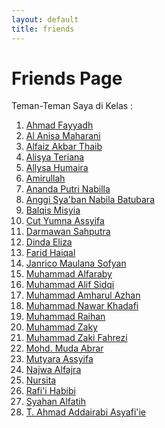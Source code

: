 ```yaml
---
layout: default
title: friends
---
```


<div class="friends-container">
  <h1 class="friends-title">
    <i class="fas fa-user-friends"></i> Friends Page
  </h1>
  <p class="friends-subtitle">Teman-Teman Saya di Kelas :</p>

  <ol class="friends-list">
    <li class="friend-card"><a href="https://ahmadfayyadh.github.io/">Ahmad Fayyadh</a></li>
    <li class="friend-card"><a href="https://alanisamaharani.github.io/">Al Anisa Maharani</a></li>
    <li class="friend-card"><a href="https://alfaizakbar.github.io/">Alfaiz Akbar Thaib</a></li>
    <li class="friend-card"><a href="https://alisyateriana.github.io/">Alisya Teriana</a></li>
    <li class="friend-card"><a href="https://allysahumaira.github.io/">Allysa Humaira</a></li>
    <li class="friend-card"><a href="https://amirullah310.github.io/">Amirullah</a></li>
    <li class="friend-card"><a href="https://anandaaputrinabilla.github.io/">Ananda Putri Nabilla</a></li>
    <li class="friend-card"><a href="https://angginabilabatubara.github.io/">Anggi Sya'ban Nabila Batubara</a></li>
    <li class="friend-card"><a href="https://balqismisyia.github.io/">Balqis Misyia</a></li>
    <li class="friend-card"><a href="https://cutyumnaassyifa22.github.io/">Cut Yumna Assyifa</a></li>
    <li class="friend-card"><a href="https://darmawansahputra1.github.io/">Darmawan Sahputra</a></li>
    <li class="friend-card"><a href="https://dindaelz06.github.io/">Dinda Eliza</a></li>
    <li class="friend-card"><a href="https://fared08.github.io/">Farid Haiqal</a></li>
    <li class="friend-card"><a href="https://janricomaulanas.github.io/">Janrico Maulana Sofyan</a></li>
    <li class="friend-card"><a href="https://muhammadalfaraby06.github.io/">Muhammad Alfaraby</a></li>
    <li class="friend-card"><a href="https://alfsdqi.github.io/">Muhammad Alif Sidqi</a></li>
    <li class="friend-card"><a href="https://amharul.github.io/">Muhammad Amharul Azhan</a></li>
    <li class="friend-card"><a href="https://khadafimuhammadnawwar.github.io/">Muhammad Nawar Khadafi</a></li>
    <li class="friend-card"><a href="https://mraihanads.github.io/">Muhammad Raihan</a></li>
    <li class="friend-card"><a href="https://muhzakyyy.github.io/">Muhammad Zaky</a></li>
    <li class="friend-card"><a href="https://m-zakifahrezi.github.io/">Muhammad Zaki Fahrezi</a></li>
    <li class="friend-card"><a href="https://mudaabrar.github.io/">Mohd. Muda Abrar</a></li>
    <li class="friend-card"><a href="https://mutyaraassyifa.github.io/">Mutyara Assyifa</a></li>
    <li class="friend-card"><a href="https://najwaal1fajra.github.io/">Najwa Alfajra</a></li>
    <li class="friend-card"><a href="https://nursitaaa.github.io/">Nursita</a></li>
    <li class="friend-card"><a href="https://rafi-i-habibi.github.io/">Rafi'i Habibi</a></li>
    <li class="friend-card"><a href="https://syahanalfatih.github.io/">Syahan Alfatih</a></li>
    <li class="friend-card"><a href="https://addairabi.github.io/">T. Ahmad Addairabi Asyafi'ie</a></li>
  </ol>
</div>
